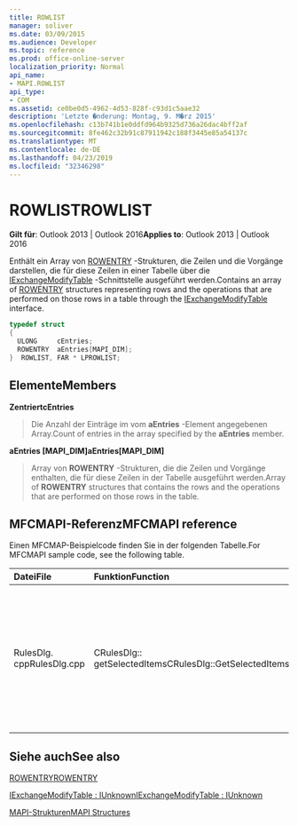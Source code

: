 ```yaml
---
title: ROWLIST
manager: soliver
ms.date: 03/09/2015
ms.audience: Developer
ms.topic: reference
ms.prod: office-online-server
localization_priority: Normal
api_name:
- MAPI.ROWLIST
api_type:
- COM
ms.assetid: ce0be0d5-4962-4d53-828f-c93d1c5aae32
description: 'Letzte �nderung: Montag, 9. M�rz 2015'
ms.openlocfilehash: c13b741b1e0ddfd964b9325d736a26dac4bff2af
ms.sourcegitcommit: 8fe462c32b91c87911942c188f3445e85a54137c
ms.translationtype: MT
ms.contentlocale: de-DE
ms.lasthandoff: 04/23/2019
ms.locfileid: "32346298"
---
```

# <a name="rowlist"></a><span data-ttu-id="73501-103">ROWLIST</span><span class="sxs-lookup"><span data-stu-id="73501-103">ROWLIST</span></span>

  
  
<span data-ttu-id="73501-104">**Gilt für**: Outlook 2013 | Outlook 2016</span><span class="sxs-lookup"><span data-stu-id="73501-104">**Applies to**: Outlook 2013 | Outlook 2016</span></span> 
  
<span data-ttu-id="73501-105">Enthält ein Array von [ROWENTRY](rowentry.md) -Strukturen, die Zeilen und die Vorgänge darstellen, die für diese Zeilen in einer Tabelle über die [IExchangeModifyTable](iexchangemodifytableiunknown.md) -Schnittstelle ausgeführt werden.</span><span class="sxs-lookup"><span data-stu-id="73501-105">Contains an array of [ROWENTRY](rowentry.md) structures representing rows and the operations that are performed on those rows in a table through the [IExchangeModifyTable](iexchangemodifytableiunknown.md) interface.</span></span> 
  
```cpp
typedef struct
{
  ULONG     cEntries;
  ROWENTRY  aEntries[MAPI_DIM];
}  ROWLIST, FAR * LPROWLIST;

```

## <a name="members"></a><span data-ttu-id="73501-106">Elemente</span><span class="sxs-lookup"><span data-stu-id="73501-106">Members</span></span>

 <span data-ttu-id="73501-107">**Zentriert**</span><span class="sxs-lookup"><span data-stu-id="73501-107">**cEntries**</span></span>
  
> <span data-ttu-id="73501-108">Die Anzahl der Einträge im vom **aEntries** -Element angegebenen Array.</span><span class="sxs-lookup"><span data-stu-id="73501-108">Count of entries in the array specified by the **aEntries** member.</span></span> 
    
 <span data-ttu-id="73501-109">**aEntries [MAPI_DIM]**</span><span class="sxs-lookup"><span data-stu-id="73501-109">**aEntries[MAPI_DIM]**</span></span>
  
> <span data-ttu-id="73501-110">Array von **ROWENTRY** -Strukturen, die die Zeilen und Vorgänge enthalten, die für diese Zeilen in der Tabelle ausgeführt werden.</span><span class="sxs-lookup"><span data-stu-id="73501-110">Array of **ROWENTRY** structures that contains the rows and the operations that are performed on those rows in the table.</span></span> 
    
## <a name="mfcmapi-reference"></a><span data-ttu-id="73501-111">MFCMAPI-Referenz</span><span class="sxs-lookup"><span data-stu-id="73501-111">MFCMAPI reference</span></span>

<span data-ttu-id="73501-112">Einen MFCMAP-Beispielcode finden Sie in der folgenden Tabelle.</span><span class="sxs-lookup"><span data-stu-id="73501-112">For MFCMAPI sample code, see the following table.</span></span>
  
|<span data-ttu-id="73501-113">**Datei**</span><span class="sxs-lookup"><span data-stu-id="73501-113">**File**</span></span>|<span data-ttu-id="73501-114">**Funktion**</span><span class="sxs-lookup"><span data-stu-id="73501-114">**Function**</span></span>|<span data-ttu-id="73501-115">**Comment**</span><span class="sxs-lookup"><span data-stu-id="73501-115">**Comment**</span></span>|
|:-----|:-----|:-----|
|<span data-ttu-id="73501-116">RulesDlg. cpp</span><span class="sxs-lookup"><span data-stu-id="73501-116">RulesDlg.cpp</span></span>  <br/> |<span data-ttu-id="73501-117">CRulesDlg:: getSelectedItems</span><span class="sxs-lookup"><span data-stu-id="73501-117">CRulesDlg::GetSelectedItems</span></span>  <br/> |<span data-ttu-id="73501-118">Wird zum Erstellen einer Liste ausgewählter Regeln für nachfolg \*\*\*\* Ende modifyable-Aktionen verwendet.</span><span class="sxs-lookup"><span data-stu-id="73501-118">Used to build a list of selected rules for subsequent **ModifyTable** actions.</span></span>  <br/> |
   
## <a name="see-also"></a><span data-ttu-id="73501-119">Siehe auch</span><span class="sxs-lookup"><span data-stu-id="73501-119">See also</span></span>



[<span data-ttu-id="73501-120">ROWENTRY</span><span class="sxs-lookup"><span data-stu-id="73501-120">ROWENTRY</span></span>](rowentry.md)
  
[<span data-ttu-id="73501-121">IExchangeModifyTable : IUnknown</span><span class="sxs-lookup"><span data-stu-id="73501-121">IExchangeModifyTable : IUnknown</span></span>](iexchangemodifytableiunknown.md)


[<span data-ttu-id="73501-122">MAPI-Strukturen</span><span class="sxs-lookup"><span data-stu-id="73501-122">MAPI Structures</span></span>](mapi-structures.md)

